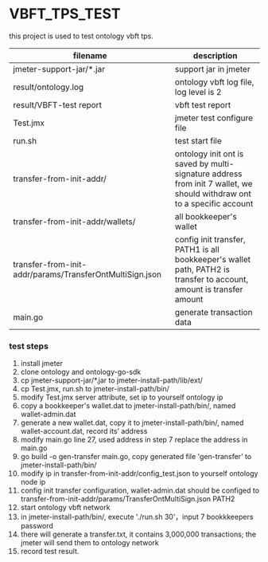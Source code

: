 # VBFT_TPS_TEST

this project is used to test ontology vbft tps.

filename|description
------|--------|
jmeter-support-jar/*.jar|support jar in jmeter
result/ontology.log|ontology vbft log file, log level is 2
result/VBFT-test report | vbft test report
Test.jmx|jmeter test configure file
run.sh|test start file
transfer-from-init-addr/| ontology init ont is saved by multi-signature address from init 7 wallet, we should withdraw ont to a specific account
transfer-from-init-addr/wallets/| all bookkeeper's wallet 
transfer-from-init-addr/params/TransferOntMultiSign.json| config init transfer, PATH1 is all bookkeeper's wallet path, PATH2 is transfer to account, amount is transfer amount
main.go|generate transaction data

### test steps
1. install jmeter
2. clone ontology and ontology-go-sdk
3. cp jmeter-support-jar/*.jar to jmeter-install-path/lib/ext/
4. cp Test.jmx, run.sh to jmeter-install-path/bin/
5. modify Test.jmx server attribute, set ip to yourself ontology ip
6. copy a bookkeeper's wallet.dat to jmeter-install-path/bin/, named wallet-admin.dat
7. generate a new wallet.dat, copy it to jmeter-install-path/bin/, named wallet-account.dat, record its’ address
8. modify main.go line 27, used address in step 7 replace the address in main.go
9. go build -o gen-transfer main.go, copy generated file 'gen-transfer' to jmeter-install-path/bin/
10. modify ip in transfer-from-init-addr/config_test.json to yourself ontology node ip
11. config init transfer configuration, wallet-admin.dat should be configed to transfer-from-init-addr/params/TransferOntMultiSign.json PATH2
12. start ontology vbft network
13. in jmeter-install-path/bin/, execute './run.sh 30'，input 7 bookkkeepers password
14. there will generate a transfer.txt, it contains 3,000,000 transactions; the jmeter will send them to ontology network
15. record test result.
